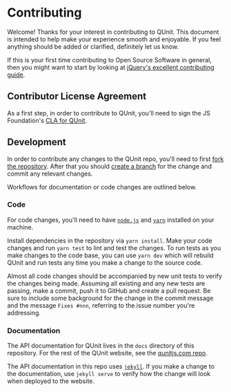 # Contributing

Welcome! Thanks for your interest in contributing to QUnit. This document is
intended to help make your experience smooth and enjoyable. If you feel
anything should be added or clarified, definitely let us know.

If this is your first time contributing to Open Source Software in general, then
you might want to start by looking at [jQuery's excellent contributing guide](http://contribute.jquery.org/open-source/).

## Contributor License Agreement

As a first step, in order to contribute to QUnit, you'll need to sign the JS
Foundation's [CLA for QUnit](https://cla.js.foundation/qunitjs/qunit).

## Development

In order to contribute any changes to the QUnit repo, you'll need to first
[fork the repository](https://help.github.com/articles/fork-a-repo/). After that
you should [create a branch](https://bocoup.com/blog/git-workflow-walkthrough-feature-branches)
for the change and commit any relevant changes.

Workflows for documentation or code changes are outlined below.

### Code

For code changes, you'll need to have [`node.js`](https://nodejs.org/en/) and
[`yarn`](https://yarnpkg.com/en/) installed on your machine.

Install dependencies in the repository via `yarn install`. Make your code
changes and run `yarn test` to lint and test the changes. To run tests as you
make changes to the code base, you can use `yarn dev` which will rebuild QUnit
and run tests any time you make a change to the source code.

Almost all code changes should be accompanied by new unit tests to verify the
changes being made. Assuming all existing and any new tests are passing, make a
commit, push it to GitHub and create a pull request. Be sure to include some
background for the change in the commit message and the message `Fixes #nnn`,
referring to the issue number you're addressing.

### Documentation

The API documentation for QUnit lives in the `docs` directory of this repository.
For the rest of the QUnit website, see the [qunitjs.com repo](https://github.com/qunitjs/qunitjs.com).

The API documentation in this repo uses [`jekyll`](https://jekyllrb.com/). If
you make a change to the documentation, use `jekyll serve` to verify how the
change will look when deployed to the website.
